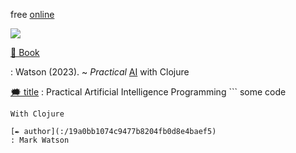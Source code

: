free [online](https://leanpub.com/clojureai)


![](:/1b6a787f16f2466aa566b99c11005f0b)

[📖 Book](:/f37effc03aa042399db702484c6cda61)

: Watson (2023).
 ~  *Practical* [AI](:/6131edc007f94d2798cf7da510157d05) with Clojure
 
[🗯️ title](:/8fe22e1c91c740b6a836ba98e19f1258)
: Practical Artificial Intelligence Programming
     ```
  some code
  ```
  With Clojure

[✒️ author](:/19a0bb1074c9477b8204fb0d8e4baef5)
: Mark Watson